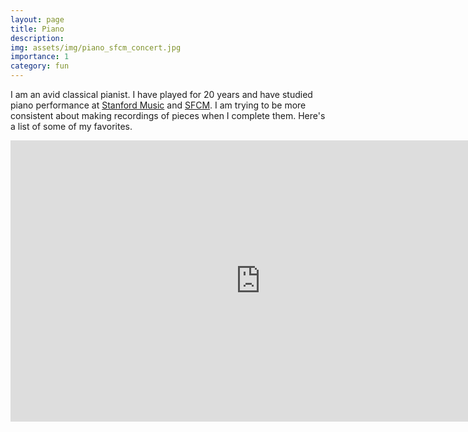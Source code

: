```yaml
---
layout: page
title: Piano
description: 
img: assets/img/piano_sfcm_concert.jpg
importance: 1
category: fun
---
```


I am an avid classical pianist. I have played for 20 years and have studied piano performance at [Stanford Music](https://music.stanford.edu/) and [SFCM](https://sfcm.edu/). I am trying to be more consistent about making recordings of pieces when I complete them. Here's a list of some of my favorites.

<!-- {% include video.html path="https://www.youtube.com/embed/0zCaEdd6bhc" class="img-fluid rounded z-depth-1" %} -->

<iframe width="800" height="450" src="https://www.youtube.com/embed/0zCaEdd6bhc?si=U5IEJ1LL9PGX7Us2" title="YouTube video player" frameborder="0" allow="accelerometer; autoplay; clipboard-write; encrypted-media; gyroscope; picture-in-picture; web-share" allowfullscreen></iframe>
